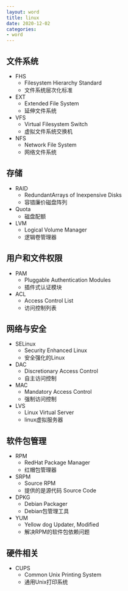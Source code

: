```yaml
---
layout: word
title: linux
date: 2020-12-02
categories:
- word
---
```

## 文件系统
* FHS
	* Filesystem Hierarchy Standard
	* 文件系统层次化标准
* EXT
	* Extended File System
	* 延伸文件系统
* VFS
	* Virtual Filesystem Switch
	* 虚拟文件系统交换机
* NFS
	* Network File System
	* 网络文件系统

## 存储
* RAID
	* RedundantArrays of Inexpensive Disks
	* 容错廉价磁盘阵列
* Quota
	* 磁盘配额
* LVM
	* Logical Volume Manager
	* 逻辑卷管理器

## 用户和文件权限
* PAM
	* Pluggable Authentication Modules
	* 插件式认证模块
* ACL
	* Access Control List
	* 访问控制列表

## 网络与安全
* SELinux
	* Security Enhanced Linux
	* 安全强化的Linux
* DAC
	* Discretionary Access Control
	* 自主访问控制
* MAC
	* Mandatory Access Control
	* 强制访问控制
* LVS
	* Linux Virtual Server
	* linux虚拟服务器

## 软件包管理
* RPM
	* RedHat Package Manager
	* 红帽包管理器
* SRPM
	* Source RPM
	* 提供的是源代码 Source Code
* DPKG
	* Debian Packager
	* Debian包管理工具
* YUM
	* Yellow dog Updater, Modified
	* 解决RPM的软件包依赖问题

## 硬件相关
* CUPS
	* Common Unix Printing System
	* 通用Unix打印系统

